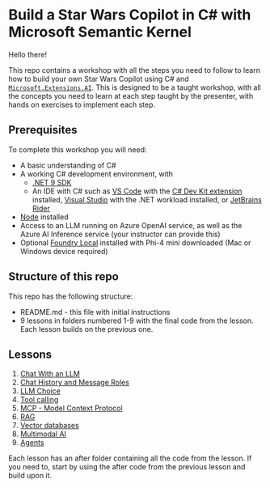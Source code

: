 # Build a Star Wars Copilot in C# with Microsoft Semantic Kernel

Hello there!

This repo contains a workshop with all the steps you need to follow to learn how to build your own Star Wars Copilot using C# and [`Microsoft.Extensions.AI`](https://learn.microsoft.com/dotnet/ai/microsoft-extensions-ai). This is designed to be a taught workshop, with all the concepts you need to learn at each step taught by the presenter, with hands on exercises to implement each step.

## Prerequisites

To complete this workshop you will need:

- A basic understanding of C#
- A working C# development environment, with
  - [.NET 9 SDK](https://dotnet.microsoft.com/download/dotnet/9.0)
  - An IDE with C# such as [VS Code](http://code.visualstudio.com) with the [C# Dev Kit extension](https://marketplace.visualstudio.com/items?itemName=ms-dotnettools.csdevkit) installed, [Visual Studio](https://visualstudio.microsoft.com) with the .NET workload installed, or [JetBrains Rider](https://www.jetbrains.com/rider/)
- [Node](https://nodejs.org/en/download) installed
- Access to an LLM running on Azure OpenAI service, as well as the Azure AI Inference service (your instructor can provide this)
- Optional [Foundry Local](https://learn.microsoft.com/azure/ai-foundry/foundry-local/) installed with Phi-4 mini downloaded (Mac or Windows device required)

## Structure of this repo

This repo has the following structure:

- README.md - this file with initial instructions
- 9 lessons in folders numbered 1-9 with the final code from the lesson. Each lesson builds on the previous one.

## Lessons

1. [Chat With an LLM](./1-chat-with-copilot/README.md)
1. [Chat History and Message Roles](./2-chat-history-and-message-roles/README.md)
1. [LLM Choice](./3-llm-choice/README.md)
1. [Tool calling](./4-call-tools/README.md)
1. [MCP - Model Context Protocol](./5-mcp/README.md)
1. [RAG](./6-rag/README.md)
1. [Vector databases](./7-vector-database/README.md)
1. [Multimodal AI](./8-multimodal/README.md)
1. [Agents](./9-agents/)

Each lesson has an after folder containing all the code from the lesson. If you need to, start by using the after code from the previous lesson and build upon it.
